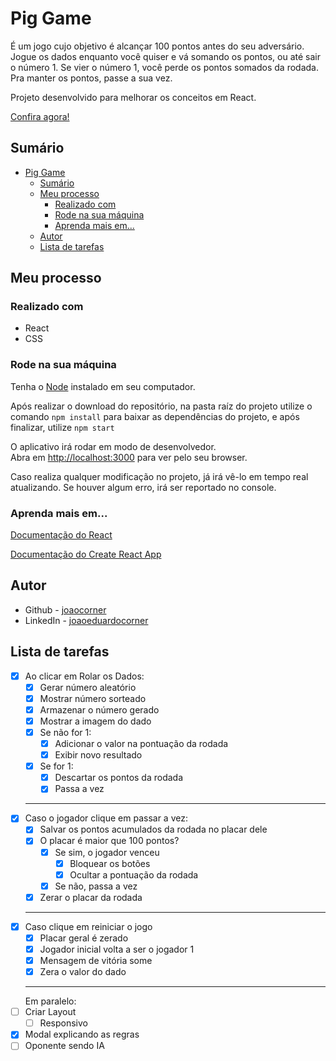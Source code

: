 # Pig Game

É um jogo cujo objetivo é alcançar 100 pontos antes do seu adversário. Jogue os dados enquanto você quiser e vá somando os pontos, ou até sair o número 1. Se vier o número 1, você perde os pontos somados da rodada. Pra manter os pontos, passe a sua vez.

Projeto desenvolvido para melhorar os conceitos em React.

[Confira agora!](https://joaocorner.github.io/pig-game/)

## Sumário

- [Pig Game](#pig-game)
  - [Sumário](#sumário)
  - [Meu processo](#meu-processo)
    - [Realizado com](#realizado-com)
    - [Rode na sua máquina](#rode-na-sua-máquina)
    - [Aprenda mais em...](#aprenda-mais-em)
  - [Autor](#autor)
  - [Lista de tarefas](#lista-de-tarefas)

## Meu processo

### Realizado com

- React
- CSS

### Rode na sua máquina

Tenha o [Node](https://nodejs.org/en/) instalado em seu computador.

Após realizar o download do repositório, na pasta raíz do projeto utilize o comando `npm install` para baixar as dependências do projeto, e após finalizar, utilize `npm start`

O aplicativo irá rodar em modo de desenvolvedor.\
Abra em [http://localhost:3000](http://localhost:3000) para ver pelo seu browser.

Caso realiza qualquer modificação no projeto, já irá vê-lo em tempo real atualizando.
Se houver algum erro, irá ser reportado no console.

### Aprenda mais em...

[Documentação do React](https://reactjs.org/)

[Documentação do Create React App](https://facebook.github.io/create-react-app/docs/getting-started)

## Autor

- Github - [joaocorner](https://github.com/joaocorner)
- LinkedIn - [joaoeduardocorner](https://www.linkedin.com/in/joaoeduardocorner/)

## Lista de tarefas

- [x] Ao clicar em Rolar os Dados:
  - [x] Gerar número aleatório
  - [x] Mostrar número sorteado
  - [x] Armazenar o número gerado
  - [x] Mostrar a imagem do dado
  - [x] Se não for 1:
    - [x] Adicionar o valor na pontuação da rodada
    - [x] Exibir novo resultado
  - [x] Se for 1:
    - [x] Descartar os pontos da rodada
    - [x] Passa a vez
  ***
- [x] Caso o jogador clique em passar a vez:
  - [x] Salvar os pontos acumulados da rodada no placar dele
  - [x] O placar é maior que 100 pontos?
    - [x] Se sim, o jogador venceu
      - [x] Bloquear os botões
      - [x] Ocultar a pontuação da rodada
    - [x] Se não, passa a vez
  - [x] Zerar o placar da rodada
  ***
- [x] Caso clique em reiniciar o jogo
  - [x] Placar geral é zerado
  - [x] Jogador inicial volta a ser o jogador 1
  - [x] Mensagem de vitória some
  - [x] Zera o valor do dado
  ***
  Em paralelo:
- [ ] Criar Layout
  - [ ] Responsivo
- [x] Modal explicando as regras
- [ ] Oponente sendo IA
